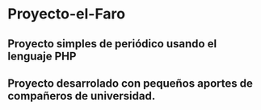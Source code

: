 # Proyecto-el-Faro
## Proyecto simples de periódico usando el lenguaje PHP

## Proyecto desarrolado con pequeños aportes de compañeros de universidad.
